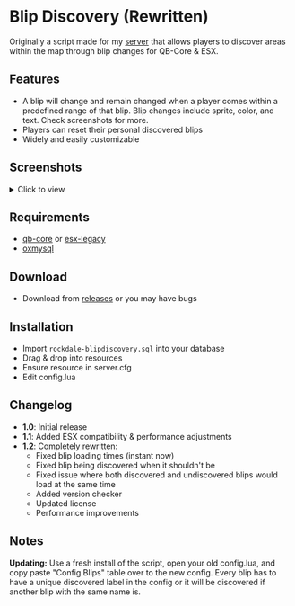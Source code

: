 # Blip Discovery (Rewritten)
Originally a script made for my [server](https://discord.com/invite/GpttmrUPgk) that allows players to discover areas within the map through blip changes for QB-Core & ESX.

## Features
- A blip will change and remain changed when a player comes within a predefined range of that blip. Blip changes include sprite, color, and text. Check screenshots for more.
- Players can reset their personal discovered blips
- Widely and easily customizable
## Screenshots

<details>
    <summary>Click to view</summary>
    Before discovering a blip<br>
	<img src="https://i.ibb.co/pQ6tV3r/1.png"/><br>
    After discovering a blip (getting close to it)<br>
	<img src="https://i.ibb.co/cTwSGw2/2.png"><br>
    Resetting personal blips<br>
	<img src="https://i.ibb.co/3kMpKzm/3.png"><br>
    Trying to reset blips while near a blip (causes issues otherwise)<br>
	<img src="https://i.ibb.co/zQkgXt7/4.png"><br>
</details>

## Requirements
- [qb-core](https://github.com/qbcore-framework/qb-core) or [esx-legacy](https://github.com/esx-framework/esx-legacy)
- [oxmysql](https://github.com/overextended/oxmysql)

## Download
- Download from [releases](https://github.com/JackWemble/rockdale-blipdiscovery/releases/tag/v1.2.0) or you may have bugs

## Installation
- Import ```rockdale-blipdiscovery.sql``` into your database
- Drag & drop into resources
- Ensure resource in server.cfg
- Edit config.lua

## Changelog
- **1.0**: Initial release
- **1.1**: Added ESX compatibility & performance adjustments
- **1.2**: Completely rewritten:
	- Fixed blip loading times (instant now)
	- Fixed blip being discovered when it shouldn't be
	- Fixed issue where both discovered and undiscovered blips would load at the same time
	- Added version checker
	- Updated license
	- Performance improvements

## Notes
**Updating:** Use a fresh install of the script, open your old config.lua, and copy paste "Config.Blips" table over to the new config.
Every blip has to have a unique discovered label in the config or it will be discovered if another blip with the same name is.
